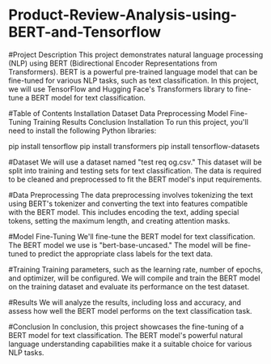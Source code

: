 # Product-Review-Analysis-using-BERT-and-Tensorflow

#Project Description
This project demonstrates natural language processing (NLP) using BERT (Bidirectional Encoder Representations from Transformers). BERT is a powerful pre-trained language model that can be fine-tuned for various NLP tasks, such as text classification. In this project, we will use TensorFlow and Hugging Face's Transformers library to fine-tune a BERT model for text classification.

#Table of Contents
Installation
Dataset
Data Preprocessing
Model Fine-Tuning
Training
Results
Conclusion
Installation
To run this project, you'll need to install the following Python libraries:

pip install tensorflow
pip install transformers
pip install tensorflow-datasets

#Dataset
We will use a dataset named "test req og.csv." This dataset will be split into training and testing sets for text classification. The data is required to be cleaned and preprocessed to fit the BERT model's input requirements.

#Data Preprocessing
The data preprocessing involves tokenizing the text using BERT's tokenizer and converting the text into features compatible with the BERT model. This includes encoding the text, adding special tokens, setting the maximum length, and creating attention masks.

#Model Fine-Tuning
We'll fine-tune the BERT model for text classification. The BERT model we use is "bert-base-uncased." The model will be fine-tuned to predict the appropriate class labels for the text data.

#Training
Training parameters, such as the learning rate, number of epochs, and optimizer, will be configured. We will compile and train the BERT model on the training dataset and evaluate its performance on the test dataset.

#Results
We will analyze the results, including loss and accuracy, and assess how well the BERT model performs on the text classification task.

#Conclusion
In conclusion, this project showcases the fine-tuning of a BERT model for text classification. The BERT model's powerful natural language understanding capabilities make it a suitable choice for various NLP tasks.

